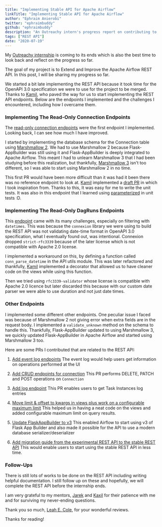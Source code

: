 ```yaml
---
title: "Implementing Stable API for Apache Airflow"
linkTitle: "Implementing Stable API for Apache Airflow"
author: "Ephraim Anierobi"
twitter: "ephraimbuddy"
github: "ephraimbuddy"
description: "An Outreachy intern's progress report on contributing to Apache Airflow REST API."
tags: ["REST API"]
date: "2020-07-19"
---
```


My [Outreachy internship](https://outreachy.org) is coming to its ends which is also the best time to look back and
reflect on the progress so far.

The goal of my project is to Extend and Improve the Apache Airflow REST API. In this post,
I will be sharing my progress so far.

We started a bit late implementing the REST API because it took time for the OpenAPI 3.0
specification we were to use for the project to be merged. Thanks to [Kamil](https://github.com/mik-laj),
who paved the way for us to start implementing the REST API endpoints. Below are the endpoints I
implemented and the challenges I encountered, including how I overcame them.

### Implementing The Read-Only Connection Endpoints
The [read-only connection endpoints](https://github.com/apache/airflow/pull/9095) were the first endpoint I implemented. Looking back,
I can see how much I have improved.

I started by implementing the database schema for the Connection table using [Marshmallow 2](https://marshmallow.readthedocs.io/en/2.x-line/).
We had to use Marshmallow 2 because Flask-AppBuilder was still using it and Flask-AppBuilder
is deeply integrated to Apache Airflow. This meant I had to unlearn Marshmallow 3 that I had
 been studying before this realization, but thankfully, [Marshmallow 3](https://marshmallow.readthedocs.io/en/stable/index.html) isn't too
 different, so I was able to start using Marshmallow 2 in no time.

This first PR would have been more difficult than it was had it been there was no reference
endpoint to look at. [Kamil](https://github.com/mik-laj) implemented a [draft PR](https://github.com/apache/airflow/pull/9045) in which I took inspiration from.
Thanks to this, It was easy for me to write the unit tests. It was also in this endpoint that
 I learned using [parameterized](https://github.com/wolever/parameterized) in unit tests :D.

### Implementing The Read-Only DagRuns Endpoints

This [endpoint](https://github.com/apache/airflow/pull/9153) came with its many challenges, especially on filtering with `datetimes`.
This was because the ``connexion`` library we were using to build the REST API was not validating
date-time format in OpenAPI 3.0 specification, what I eventually found out, was intentional.
Connexion dropped `strict-rfc3339` because of the later license which is not compatible with
Apache 2.0 license.

I implemented a workaround on this, by defining a function called `conn_parse_datetime` in the
API utils module. This was later refactored and thankfully, [Kamil](https://github.com/mik-laj)
 implemented a decorator that allowed us to have cleaner code on the views while using this function.

Then we tried using `rfc3339-validator` whose license is compatible with Apache 2.0 licence but
 later discarded this because with our custom date parser we were able to use duration and
 not just date times.

### Other Endpoints
I implemented some different other endpoints. One peculiar issue I faced was because of Marshmallow 2
not giving error when extra fields are in the request body. I implemented a `validate_unknown`
method on the schema to handle this. Thankfully, Flask-AppBuilder updated to using Marshmallow 3,
we quickly updated Flask-AppBuilder in Apache Airflow and started using Marshmallow 3 too.

Here are some PRs I contributed that are related to the REST API:

 1. [Add event log endpoints](https://github.com/apache/airflow/pull/9227)
    The event log would help users get information on operations performed at the UI

 2. [Add CRUD endpoints for connection](https://github.com/apache/airflow/pull/9266)
    This PR performs DELETE, PATCH and POST operations on ``Connection``

 3. [Add log endpoint](https://github.com/apache/airflow/pull/9331)
    This PR enables users to get Task Instances log entries

 4. [Move limit & offset to kwargs in views plus work on a configurable maximum limit](https://github.com/apache/airflow/pull/9431)
    This helped us in having a neat code on the views and added configurable maximum limit on query results.

 5. [Update FlaskAppBuilder to v3](https://github.com/apache/airflow/pull/9648)
    This enabled Airflow to start using v3 of Flask App Builder and also made it possible for the API to use
     a modern database serializer/deserializer

 6. [Add migration guide from the experimental REST API to the stable REST API](https://github.com/apache/airflow/pull/9771)
    This would enable users to start using the stable REST API in less time.

### Follow-Ups
There is still lots of works to be done on the REST API including writing helpful documentation.
I still follow up on these and hopefully, we will complete the REST API before the internship ends.

I am very grateful to my mentors, [Jarek](https://github.com/potiuk) and [Kaxil](https://github.com/kaxil) for their
patience with me and for surviving my never-ending questions.

Thank you so much, [Leah E. Cole](https://github.com/leahecole), for your wonderful reviews.

Thanks for reading!
